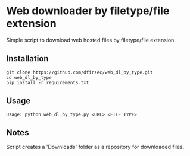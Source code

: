# Web downloader by filetype/file extension

Simple script to download web hosted files by filetype/file extension.

## Installation

```text
git clone https://github.com/dfirsec/web_dl_by_type.git
cd web_dl_by_type
pip install -r requirements.txt
```

## Usage

```text
Usage: python web_dl_by_type.py <URL> <FILE TYPE>
```

## Notes

Script creates a 'Downloads' folder as a repository for downloaded files.
